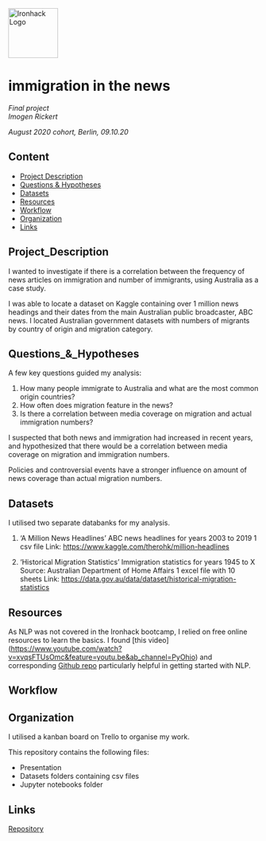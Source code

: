 <img src="https://bit.ly/2VnXWr2" alt="Ironhack Logo" width="100"/>

# immigration in the news

*Final project*  
*Imogen Rickert*

*August 2020 cohort, Berlin, 09.10.20*

## Content
- [Project Description](#Project_Description)  
- [Questions & Hypotheses](#Questions_&_Hypotheses)  
- [Datasets](#datasets)
- [Resources](#resources) 
- [Workflow](#workflow)
- [Organization](#organization)
- [Links](#links)


## Project_Description

I wanted to investigate if there is a correlation between the frequency of news articles on immigration and number of immigrants, using Australia as a case study. 

I was able to locate a dataset on Kaggle containing over 1 million news headings and their dates from the main Australian public broadcaster, ABC news. I located Australian government datasets with numbers of migrants by country of origin and migration category. 


## Questions_&_Hypotheses

A few key questions guided my analysis:

1. How many people immigrate to Australia and what are the most common origin countries?
2. How often does migration feature in the news?
3. Is there a correlation between media coverage on migration and actual immigration numbers?

I suspected that both news and immigration had increased in recent years, and hypothesized that there would be a correlation between media coverage on migration and immigration numbers. 


Policies and controversial events have a stronger influence on amount of news coverage than actual migration numbers. 

## Datasets
I utilised two separate databanks for my analysis.

1. ‘A Million News Headlines’
ABC news headlines for years 2003 to 2019
1 csv file
Link: https://www.kaggle.com/therohk/million-headlines

2. ‘Historical Migration Statistics’
Immigration statistics for years 1945 to X
Source: Australian Department of Home Affairs
1 excel file with 10 sheets
Link: https://data.gov.au/data/dataset/historical-migration-statistics

## Resources

As NLP was not covered in the Ironhack bootcamp, I relied on free online resources to learn the basics. I found [this video] (https://www.youtube.com/watch?v=xvqsFTUsOmc&feature=youtu.be&ab_channel=PyOhio) and corresponding [Github repo](https://github.com/adashofdata/nlp-in-python-tutorial/blob/master/1-Data-Cleaning.ipynb) particularly helpful in getting started with NLP. 

## Workflow



## Organization

I utilised a kanban board on Trello to organise my work. 

This repository contains the following files:
- Presentation
- Datasets folders containing csv files
- Jupyter notebooks folder


## Links

[Repository](https://github.com/imogen-rickert/immigration-news)  
